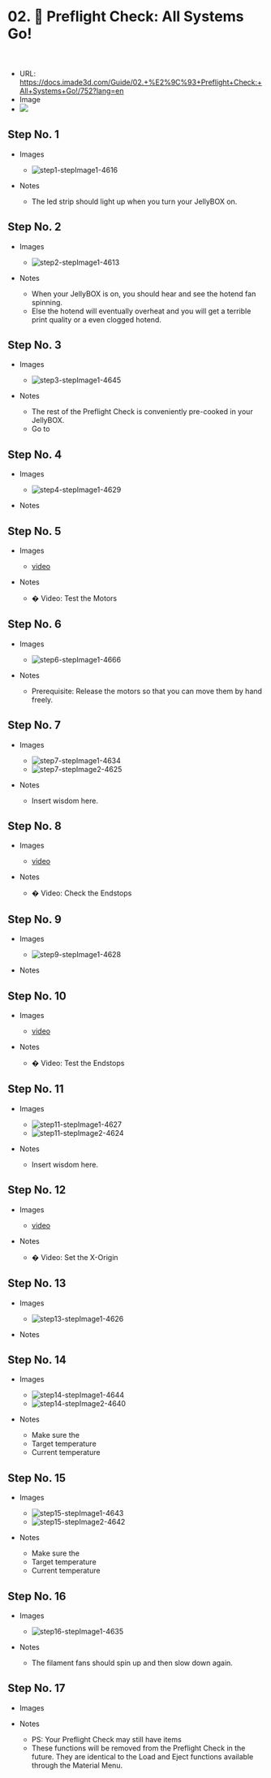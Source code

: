 # 02.  Preflight Check: All Systems Go!</u><br><br>

   - URL: https://docs.imade3d.com/Guide/02.+%E2%9C%93+Preflight+Check:+All+Systems+Go!/752?lang=en
   - Image
   - ![](https://d17kynu4zpq5hy.cloudfront.net/igi/imade3d/WY3KXTLPkHyYqhZk.medium)


  ## Step No. 1

   - Images
     - ![step1-stepImage1-4616](https://d17kynu4zpq5hy.cloudfront.net/igi/imade3d/mSOu3FmXn1QfJpvG.medium)

   - Notes
     - The led strip should light up when you turn your JellyBOX on.

  ## Step No. 2

   - Images
     - ![step2-stepImage1-4613](https://d17kynu4zpq5hy.cloudfront.net/igi/imade3d/gBcd2t45lMLRp1VV.medium)

   - Notes
     - When your JellyBOX is on, you should hear and see the hotend fan spinning.
     - Else the hotend will eventually overheat and you will get a terrible print quality or a even clogged hotend.

  ## Step No. 3

   - Images
     - ![step3-stepImage1-4645](https://d17kynu4zpq5hy.cloudfront.net/igi/imade3d/GNNJTIDKbxGEpOqW.medium)

   - Notes
     - The rest of the Preflight Check is conveniently pre-cooked in your JellyBOX.
     - Go to

  ## Step No. 4

   - Images
     - ![step4-stepImage1-4629](https://d17kynu4zpq5hy.cloudfront.net/igi/imade3d/fXd2vGEIDJKGYwic.medium)

   - Notes

  ## Step No. 5

   - Images
     - [video](https://dozuki-guide-objects.s3.amazonaws.com/igo/video/imade3d/Vr1Tmd2PukZsjlsp_MP4_720.mp4)

   - Notes
     - � Video: Test the Motors

  ## Step No. 6

   - Images
     - ![step6-stepImage1-4666](https://d17kynu4zpq5hy.cloudfront.net/igi/imade3d/ccTUEKaJPo5EZ3Ms.medium)

   - Notes
     - Prerequisite: Release the motors so that you can move them by hand freely.

  ## Step No. 7

   - Images
     - ![step7-stepImage1-4634](https://d17kynu4zpq5hy.cloudfront.net/igi/imade3d/U4WrOUy5C6cXT4vY.medium)
     - ![step7-stepImage2-4625](https://d17kynu4zpq5hy.cloudfront.net/igi/imade3d/xaYni51KCEZ1LYCW.medium)

   - Notes
     - Insert wisdom here.

  ## Step No. 8

   - Images
     - [video](https://dozuki-guide-objects.s3.amazonaws.com/igo/video/imade3d/lZZDFXaJgyY1JMJx_MP4_720.mp4)

   - Notes
     - � Video: Check the Endstops

  ## Step No. 9

   - Images
     - ![step9-stepImage1-4628](https://d17kynu4zpq5hy.cloudfront.net/igi/imade3d/OPMnmurN4QBMu6yE.medium)

   - Notes

  ## Step No. 10

   - Images
     - [video](https://dozuki-guide-objects.s3.amazonaws.com/igo/video/imade3d/MxDRyaiH15F6JNXV_MP4_720.mp4)

   - Notes
     - � Video: Test the Endstops

  ## Step No. 11

   - Images
     - ![step11-stepImage1-4627](https://d17kynu4zpq5hy.cloudfront.net/igi/imade3d/d2pfvhQBNhq52Mqg.medium)
     - ![step11-stepImage2-4624](https://d17kynu4zpq5hy.cloudfront.net/igi/imade3d/FKNU5WLAjFoSffJM.medium)

   - Notes
     - Insert wisdom here.

  ## Step No. 12

   - Images
     - [video](https://dozuki-guide-objects.s3.amazonaws.com/igo/video/imade3d/gYC4e6dvmYJXGSNP_MP4_720.mp4)

   - Notes
     - � Video: Set the X-Origin

  ## Step No. 13

   - Images
     - ![step13-stepImage1-4626](https://d17kynu4zpq5hy.cloudfront.net/igi/imade3d/gHeRJtanXv62XvaY.medium)

   - Notes

  ## Step No. 14

   - Images
     - ![step14-stepImage1-4644](https://d17kynu4zpq5hy.cloudfront.net/igi/imade3d/JegYSllY6MJt1m4M.medium)
     - ![step14-stepImage2-4640](https://d17kynu4zpq5hy.cloudfront.net/igi/imade3d/4IwWteaZxHsKGEeG.medium)

   - Notes
     - Make sure the
     - Target temperature
     - Current temperature

  ## Step No. 15

   - Images
     - ![step15-stepImage1-4643](https://d17kynu4zpq5hy.cloudfront.net/igi/imade3d/ZYLhFqLUZyhKyYg2.medium)
     - ![step15-stepImage2-4642](https://d17kynu4zpq5hy.cloudfront.net/igi/imade3d/FqkONybLGHPbHfHm.medium)

   - Notes
     - Make sure the
     - Target temperature
     - Current temperature

  ## Step No. 16

   - Images
     - ![step16-stepImage1-4635](https://d17kynu4zpq5hy.cloudfront.net/igi/imade3d/urcuXhRbNIVRXbEt.medium)

   - Notes
     - The filament fans should spin up and then slow down again.

  ## Step No. 17

   - Images

   - Notes
     - PS: Your Preflight Check may still have items
     - These functions will be removed from the Preflight Check in the future. They are identical to the Load and Eject functions available through the Material Menu.
